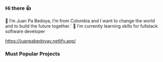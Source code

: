 ### Hi there 👍
🙋 I’m Juan Pa Bedoya, I’m from Colombia and I want to change the world and to build the future together.´
🌱 I’m currently learning skills for fullstack software developer

https://juanpabedoyav.netlify.app/

### Must Popular Projects

